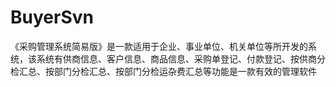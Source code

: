 # BuyerSvn
 《采购管理系统简易版》是一款适用于企业、事业单位、机关单位等所开发的系统，该系统有供商信息、客户信息、商品信息、采购单登记、付款登记、按供商分检汇总、按部门分检汇总、按部门分检运杂费汇总等功能是一款有效的管理软件
